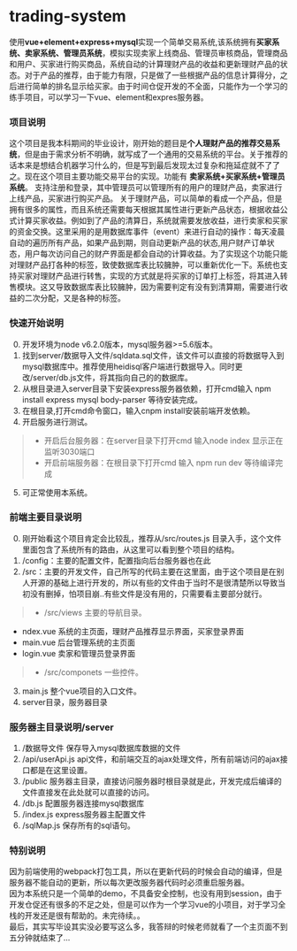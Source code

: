 # trading-system
使用**vue+element+express+mysql**实现一个简单交易系统,该系统拥有**买家系统、卖家系统、管理员系统**，模拟实现卖家上线商品、管理员审核商品，管理商品和用户、买家进行购买商品，系统自动的计算理财产品的收益和更新理财产品的状态。对于产品的推荐，由于能力有限，只是做了一些根据产品的信息计算得分，之后进行简单的排名显示给买家。由于时间仓促开发的不全面，只能作为一个学习的练手项目，可以学习一下vue、element和expres服务器。

### 项目说明
这个项目是我本科期间的毕业设计，刚开始的题目是**个人理财产品的推荐交易系统**，但是由于需求分析不明确，就写成了一个通用的交易系统的平台。关于推荐的话本来是想结合机器学习什么的，但是写到最后发现太过复杂和拖延症就不了了之。现在这个项目主要功能交易平台的实现。功能有 **卖家系统+买家系统+管理员系统**。 支持注册和登录，其中管理员可以管理所有的用户的理财产品，卖家进行上线产品，买家进行购买产品。 
关于理财产品，可以简单的看成一个产品，但是拥有很多的属性，而且系统还需要每天根据其属性进行更新产品状态，根据收益公式计算买家收益。例如到了产品的清算日，系统就需要发放收益，进行卖家和买家的资金交换。这里采用的是用数据库事件（event）来进行自动的操作：每天凌晨自动的遍历所有产品，如果产品到期，则自动更新产品的状态,用户财产订单状态，用户每次访问自己的财产界面是都会自动的计算收益。为了实现这个功能只能对理财产品打各种的标签，致使数据库表比较臃肿，可以重新优化一下。系统也支持买家对理财产品进行转售，实现的方式就是将买家的订单打上标签，将其进入转售模块。这又导致数据库表比较臃肿，因为需要判定有没有到清算期，需要进行收益的二次分配，又是各种的标签。


### 快速开始说明
0. 开发环境为node v6.2.0版本，mysql服务器>=5.6版本。
1. 找到server/数据导入文件/sqldata.sql文件，该文件可以直接的将数据导入到mysql数据库中。推荐使用heidisql客户端进行数据导入。同时更改/server/db.js文件，将其指向自己的的数据库。  
2. 从根目录进入server目录下安装express服务器依赖，打开cmd输入 npm install express mysql body-parser 等待安装完成。   
3. 在根目录,打开cmd命令窗口，输入cnpm install安装前端开发依赖。  
4. 开启服务进行测试。  
> * 开启后台服务器：在server目录下打开cmd 输入node index 显示正在监听3030端口  
> * 开启前端服务器：在根目录下打开cmd 输入 npm run dev 等待编译完成  

5. 可正常使用本系统。  

### 前端主要目录说明
0. 刚开始看这个项目肯定会比较乱，推荐从/src/routes.js 目录入手，这个文件里面包含了系统所有的路由，从这里可以看到整个项目的结构。   
1. /config：主要的配置文件，配置指向后台服务器也在此  
2. /src：主要的开发文件，自己所写的代码主要在这里面，由于这个项目是在别人开源的基础上进行开发的，所以有些的文件由于当时不是很清楚所以导致当初没有删掉，怕项目崩..有些文件是没有用的，只需要看主要部分就行。  
>* /src/views 主要的导航目录。   
 * ndex.vue 系统的主页面，理财产品推荐显示界面，买家登录界面  
 * main.vue 后台管理系统的主页面  
 * login.vue 卖家和管理员登录界面  
>* /src/componets 一些控件。  

3. main.js 整个vue项目的入口文件。  
4. server目录，服务器目录  

### 服务器主目录说明/server
1. /数据导文件 保存导入mysql数据库数据的文件  
2. /api/userApi.js  api文件，和前端交互的ajax处理文件，所有前端访问的ajax接口都是在这里设置。  
3. /public  服务器主目录，直接访问服务器时根目录就是此，开发完成后编译的文件直接发在此处就可以直接的访问。  
4. /db.js 配置服务器连接mysql数据库  
5. /index.js express服务器主配置文件  
6. /sqlMap.js 保存所有的sql语句。   

### 特别说明
因为前端使用的webpack打包工具，所以在更新代码的时候会自动的编译，但是服务器不能自动的更新，所以每次更改服务器代码时必须重启服务器。  
因为本系统只是一个简单的demo，不具备安全控制，也没有用到session，由于开发仓促还有很多的不足之处，但是可以作为一个学习vue的小项目，对于学习全栈的开发还是很有帮助的。未完待续。。  
最后，其实写毕设其实没必要写这么多，我答辩的时候老师就看了一个主页面不到五分钟就结束了...  